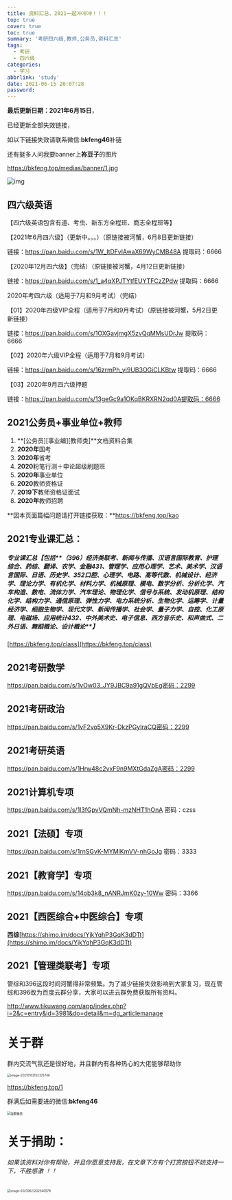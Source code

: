 ```yaml
---
title: 资料汇总，2021一起冲冲冲！！！
top: true
cover: true
toc: true
summary: '考研四六级,教师,公务员,资料汇总'
tags:
  - 考研
  - 四六级
categories:
  - 学习
abbrlink: 'study'
date: 2021-06-15 20:07:28
password:
---
```




**最后更新日期：2021年6月15日**，

已经更新全部失效链接，

如以下链接失效请联系微信:**bkfeng46**补链

 还有挺多人问我要banner上**祢豆子**的图片

https://bkfeng.top/medias/banner/1.jpg

![img](https://i.loli.net/2021/06/21/NtZX4oCqsALr7mb.jpg)



## **四六级英语**

【四六级英语包含有道、考虫、新东方全程班、商志全程班等】

【2021年6月四六级】（更新中。。。）（原链接被河蟹，6月8日更新链接）


链接：https://pan.baidu.com/s/1W_ltDFvIAwaX69WyCMB48A 提取码：6666


【2020年12月四六级】（完结）（原链接被河蟹，4月12日更新链接）


链接：https://pan.baidu.com/s/1_a4qXPJTYtfEUYTFCzZPdw 提取码：6666 

2020年考四六级（适用于7月和9月考试）（完结）

【01】2020年四级VIP全程（适用于7月和9月考试）（原链接被河蟹，5月2日更新链接）

链接：https://pan.baidu.com/s/1OXGavjmgX5zvQqMMsUDrJw 提取码：6666 

【02】2020年六级VIP全程（适用于7月和9月考试）


链接：https://pan.baidu.com/s/16zrmPh_yi9UB3OGiCLKBtw 提取码：6666 

【03】2020年9月四六级押题

链接：https://pan.baidu.com/s/13geGc9a1OKqBKRXRN2qd0A提取码：6666 



## 2021公务员+事业单位+教师
1. **[公务员][事业编][教师类]**文档资料合集
2. **2020年**国考
3. **2020年**省考
4. **2020**粉笔行测＋申论超级刷题班
5. **2020年**事业单位
6. **2020**教师资格证
7. **2019下**教师资格证面试
8. **2020年**教师招聘

**因本页面篇幅问题请打开链接获取：**https://bkfeng.top/kao



## **2021专业课汇总：**

##### **专业课汇总**【包括**（396）经济类联考、新闻与传播、汉语言国际教育、护理综合、药综、翻译、农学、金融431、管理学、应用心理学、艺术、美术学、汉语言国际、日语、历史学、352口腔、心理学、电路、高等代数、机械设计、经济学、理论力学、有机化学、材料力学、机械原理、模电、数学分析、分析化学、汽车构造、数电、流体力学、汽车理论、物理化学、信号与系统、发动机原理、结构化学、结构力学、通信原理、弹性力学、电力系统分析、生物化学、运筹学、计量经济学、细胞生物学、现代文学、新闻传播学、社会学、量子力学、自控、化工原理、电磁场、应用统计432、中外美术史、电子信息、西方音乐史、和声曲式、二外日语、舞蹈概论、设计概论**】

[https://bkfeng.top/class](https://bkfeng.top/class)



## **2021考研数学**

https://pan.baidu.com/s/1vOw03_JY9JBC9a91gQVbEg密码：2299



## **2021考研政治**

https://pan.baidu.com/s/1vF2vo5X9Kr-DkzPGyIraCQ密码：2299



## **2021考研英语**

https://pan.baidu.com/s/1Hrw48c2vxF9n9MXtGdaZgA密码：2299



## **2021计算机专项**

https://pan.baidu.com/s/1l3fGpvVQmNh-mzNHT1hOnA
密码：czss



## **2021【法硕】专项**

https://pan.baidu.com/s/1rnSGvK-MYMlKmVV-nhGoJg
密码：3333



## **2021【教育学】专项**

https://pan.baidu.com/s/14ob3k8_nANRJmK0zy-10Ww
密码：3366



## **2021【西医综合+中医综合】专项**

**西综**[https://shimo.im/docs/YjkYqhP3GqK3dDTt](https://shimo.im/docs/YjkYqhP3GqK3dDTt)



## **2021【管理类联考】专项**

管综和396这段时间河蟹得非常频繁。为了减少链接失效影响到大家复习，现在管综和396改为百度云群分享，大家可以进云群免费获取所有资料。

http://www.tikuwang.com/app/index.php?i=2&c=entry&id=3981&do=detail&m=dg_articlemanage





# **关于群**
群内交流气氛还是很好地，并且群内有各种热心的大佬能够帮助你

<img src="https://i.loli.net/2021/01/02/HYBcazNOtg5XVe6.png" alt="image-20210102152325746" style="zoom: 50%;" /> 

https://bkfeng.top/1



群满后如需要进的微信:**bkfeng46**

<img src="https://i.loli.net/2021/01/02/dnLRtZJhMgq4scl.png" alt="加群微信" style="zoom: 50%;" />







# **关于捐助：**

###### 如果该资料对你有帮助，并且你愿意支持我，在文章下方有个打赏按钮不妨支持一下，不胜感激 ！！



<img src="C:%5CUsers%5Cweifeng%5CAppData%5CRoaming%5CTypora%5Ctypora-user-images%5Cimage-20210621202540579.png" alt="image-20210621202540579" style="zoom: 50%;" />